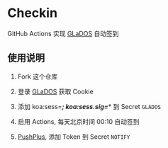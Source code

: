 # Checkin

GitHub Actions 实现 [GLaDOS][glados] 自动签到

## 使用说明

1. Fork 这个仓库

1. 登录 [GLaDOS][glados] 获取 Cookie

1. 添加 koa:sess=***; koa:sess.sig=**** 到 Secret `GLADOS`

1. 启用 Actions, 每天北京时间 00:10 自动签到

1.  [PushPlus][pushplus], 添加 Token 到 Secret `NOTIFY`

[glados]: https://github.com/glados-network/GLaDOS
[pushplus]: https://www.pushplus.plus/

